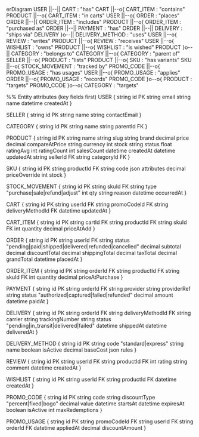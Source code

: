 erDiagram
  USER ||--|| CART : "has"
  CART ||--o{ CART_ITEM : "contains"
  PRODUCT ||--o{ CART_ITEM : "in carts"
  USER ||--o{ ORDER : "places"
  ORDER ||--|{ ORDER_ITEM : "includes"
  PRODUCT ||--o{ ORDER_ITEM : "purchased as"
  ORDER ||--|| PAYMENT : "has"
  ORDER ||--|| DELIVERY : "ships via"
  DELIVERY }o--|| DELIVERY_METHOD : "uses"
  USER ||--o{ REVIEW : "writes"
  PRODUCT ||--o{ REVIEW : "receives"
  USER ||--o{ WISHLIST : "owns"
  PRODUCT ||--o{ WISHLIST : "is wished"
  PRODUCT }o--|| CATEGORY : "belongs to"
  CATEGORY ||--o{ CATEGORY : "parent of"
  SELLER ||--o{ PRODUCT : "lists"
  PRODUCT ||--o{ SKU : "has variants"
  SKU ||--o{ STOCK_MOVEMENT : "tracked by"
  PROMO_CODE ||--o{ PROMO_USAGE : "has usages"
  USER ||--o{ PROMO_USAGE : "applies"
  ORDER ||--o{ PROMO_USAGE : "records"
  PROMO_CODE }o--o{ PRODUCT : "targets"
  PROMO_CODE }o--o{ CATEGORY : "targets"

  %% Entity attributes (key fields first)
  USER {
    string id PK
    string email
    string name
    datetime createdAt
  }

  SELLER {
    string id PK
    string name
    string contactEmail
  }

  CATEGORY {
    string id PK
    string name
    string parentId FK
  }

  PRODUCT {
    string id PK
    string name
    string slug
    string brand
    decimal price
    decimal compareAtPrice
    string currency
    int stock
    string status
    float ratingAvg
    int ratingCount
    int salesCount
    datetime createdAt
    datetime updatedAt
    string sellerId FK
    string categoryId FK
  }

  SKU {
    string id PK
    string productId FK
    string code
    json attributes
    decimal priceOverride
    int stock
  }

  STOCK_MOVEMENT {
    string id PK
    string skuId FK
    string type  "purchase|sale|refund|adjust"
    int qty
    string reason
    datetime occurredAt
  }

  CART {
    string id PK
    string userId FK
    string promoCodeId FK
    string deliveryMethodId FK
    datetime updatedAt
  }

  CART_ITEM {
    string id PK
    string cartId FK
    string productId FK
    string skuId FK
    int quantity
    decimal priceAtAdd
  }

  ORDER {
    string id PK
    string userId FK
    string status  "pending|paid|shipped|delivered|refunded|cancelled"
    decimal subtotal
    decimal discountTotal
    decimal shippingTotal
    decimal taxTotal
    decimal grandTotal
    datetime placedAt
  }

  ORDER_ITEM {
    string id PK
    string orderId FK
    string productId FK
    string skuId FK
    int quantity
    decimal priceAtPurchase
  }

  PAYMENT {
    string id PK
    string orderId FK
    string provider
    string providerRef
    string status  "authorized|captured|failed|refunded"
    decimal amount
    datetime paidAt
  }

  DELIVERY {
    string id PK
    string orderId FK
    string deliveryMethodId FK
    string carrier
    string trackingNumber
    string status  "pending|in_transit|delivered|failed"
    datetime shippedAt
    datetime deliveredAt
  }

  DELIVERY_METHOD {
    string id PK
    string code    "standard|express"
    string name
    boolean isActive
    decimal baseCost
    json rules
  }

  REVIEW {
    string id PK
    string userId FK
    string productId FK
    int rating
    string comment
    datetime createdAt
  }

  WISHLIST {
    string id PK
    string userId FK
    string productId FK
    datetime createdAt
  }

  PROMO_CODE {
    string id PK
    string code
    string discountType "percent|fixed|bogo"
    decimal value
    datetime startsAt
    datetime expiresAt
    boolean isActive
    int maxRedemptions
  }

  PROMO_USAGE {
    string id PK
    string promoCodeId FK
    string userId FK
    string orderId FK
    datetime appliedAt
    decimal discountAmount
  }
